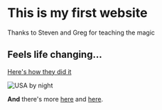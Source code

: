 # This is my first website

Thanks to Steven and Greg for teaching the magic

## Feels life changing...

[Here's how they did it](howto.html)

![USA by night](https://svs.gsfc.nasa.gov/vis/a000000/a004000/a004019/E_W_north_america.0001.jpg)

**And** there's more [here](page2.html) and [here](page3.html).
